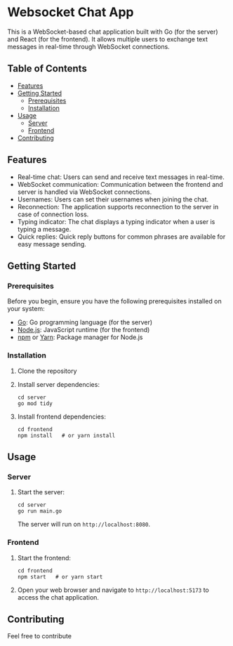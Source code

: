 # Websocket Chat App

This is a WebSocket-based chat application built with Go (for the server) and React (for the frontend). It allows multiple users to exchange text messages in real-time through WebSocket connections.

## Table of Contents

- [Features](#features)
- [Getting Started](#getting-started)
  - [Prerequisites](#prerequisites)
  - [Installation](#installation)
- [Usage](#usage)
  - [Server](#server)
  - [Frontend](#frontend)
- [Contributing](#contributing)

## Features

- Real-time chat: Users can send and receive text messages in real-time.
- WebSocket communication: Communication between the frontend and server is handled via WebSocket connections.
- Usernames: Users can set their usernames when joining the chat.
- Reconnection: The application supports reconnection to the server in case of connection loss.
- Typing indicator: The chat displays a typing indicator when a user is typing a message.
- Quick replies: Quick reply buttons for common phrases are available for easy message sending.

## Getting Started

### Prerequisites

Before you begin, ensure you have the following prerequisites installed on your system:

- [Go](https://golang.org/dl/): Go programming language (for the server)
- [Node.js](https://nodejs.org/): JavaScript runtime (for the frontend)
- [npm](https://www.npmjs.com/) or [Yarn](https://yarnpkg.com/): Package manager for Node.js

### Installation

1. Clone the repository

2. Install server dependencies:

   ```shell
   cd server
   go mod tidy
   ```

3. Install frontend dependencies:

   ```shell
   cd frontend
   npm install   # or yarn install
   ```

## Usage

### Server

1. Start the server:

   ```shell
   cd server
   go run main.go
   ```

   The server will run on `http://localhost:8080`.

### Frontend

1. Start the frontend:

   ```shell
   cd frontend
   npm start   # or yarn start
   ```

2. Open your web browser and navigate to `http://localhost:5173` to access the chat application.

## Contributing

Feel free to contribute
